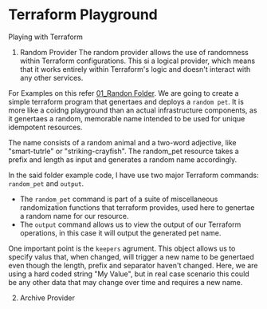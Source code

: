 # Terraform Playground
Playing with Terraform

1. Random Provider
The random provider allows the use of randomness within Terraform configurations. This si a logical provider, which means that it works entirely within Terraform's logic and doesn't interact with any other services.

For Examples on this refer [01_Randon Folder](01_Random).
We are going to create a simple terraform program that genertaes and deploys a `random pet`. It is more like a coidng playground than an actual infrastructure components, as it genertaes a random, memorable name intended to be used for unique idempotent resources.

The name consists of a random animal and a two-word adjective, like "smart-tutrle" or "striking-crayfish". The random_pet resource takes a prefix and length as input and generates a random name accordingly.

In the said folder example code, I have use two major Terraform commands:
`random_pet` and `output`.

* The `random_pet` command is part of a suite of miscellaneous randomization functions that terraform provides, used here to genertae a random name for our resource.
* The `output` command allows us to view the output of our Terraform operations, in this case it will output the generated pet name.

One important point is the `keepers` agrument. This object allows us to specify valus that, when changed, will trigger a new name to be genertaed even though the length, prefix and separator haven't changed. 
Here, we are using a hard coded string "My Value", but in real case scenario this could be any other data that may change over time and requires a new name.


2. Archive Provider


